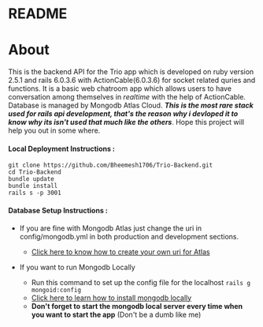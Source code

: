 # README

# About

This is the backend API for the Trio app which is developed on ruby version 2.5.1 and rails 6.0.3.6 with ActionCable(6.0.3.6) for 
socket related quries and functions. It is a basic web chatroom app which allows users to have conversation among themselves in *realtime* with the 
help of ActionCable. Database is managed by Mongodb Atlas Cloud. ***This is the most rare stack used for rails api development, that's the reason why i devloped it to know why its isn't used that much like the others***. Hope this project will help you out in some where.


#### Local Deployment Instructions :
```
git clone https://github.com/Bheemesh1706/Trio-Backend.git
cd Trio-Backend
bundle update
bundle install
rails s -p 3001

```

#### Database Setup Instructions :

* If you are fine with Mongodb Atlas just change the uri in config/mongodb.yml in both production and development sections.
  * [Click here to know how to create your own uri for Atlas](https://docs.mongodb.com/mongoid/current/tutorials/getting-started-rails/#use-mongodb-atlas)
     
* If you want to run Mongodb Locally 
  * Run this command to set up the config file for the localhost ```rails g mongoid:config```
  * [Click here to learn how to install mongodb locally](https://docs.mongodb.com/manual/installation)
  * **Don't forget to start the mongodb local server every time when you want to start the app** (Don't be a dumb like me)
        



